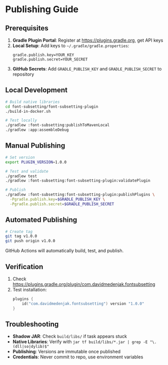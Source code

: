 # Publishing Guide

## Prerequisites

1. **Gradle Plugin Portal**: Register at https://plugins.gradle.org, get API keys
2. **Local Setup**: Add keys to `~/.gradle/gradle.properties`:
   ```properties
   gradle.publish.key=YOUR_KEY
   gradle.publish.secret=YOUR_SECRET
   ```
3. **GitHub Secrets**: Add `GRADLE_PUBLISH_KEY` and `GRADLE_PUBLISH_SECRET` to repository

## Local Development

```bash
# Build native libraries
cd font-subsetting/font-subsetting-plugin
./build-in-docker.sh

# Test locally
./gradlew :font-subsetting:publishToMavenLocal
./gradlew :app:assembleDebug
```

## Manual Publishing

```bash
# Set version
export PLUGIN_VERSION=1.0.0

# Test and validate
./gradlew test
./gradlew :font-subsetting:font-subsetting-plugin:validatePlugin

# Publish
./gradlew :font-subsetting:font-subsetting-plugin:publishPlugins \
  -Pgradle.publish.key=$GRADLE_PUBLISH_KEY \
  -Pgradle.publish.secret=$GRADLE_PUBLISH_SECRET
```

## Automated Publishing

```bash
# Create tag
git tag v1.0.0
git push origin v1.0.0
```

GitHub Actions will automatically build, test, and publish.

## Verification

1. Check https://plugins.gradle.org/plugin/com.davidmedenjak.fontsubsetting
2. Test installation:
   ```kotlin
   plugins {
       id("com.davidmedenjak.fontsubsetting") version "1.0.0"
   }
   ```

## Troubleshooting

- **Shadow JAR**: Check `build/libs/` if task appears stuck
- **Native Libraries**: Verify with `jar tf build/libs/*.jar | grep -E "\.(dll|so|dylib)$"`
- **Publishing**: Versions are immutable once published
- **Credentials**: Never commit to repo, use environment variables